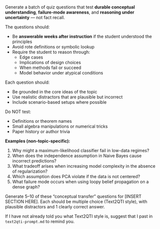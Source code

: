 Generate a batch of quiz questions that test **durable conceptual understanding**, **failure-mode awareness**, and **reasoning under uncertainty** — not fact recall.

The questions should:
- Be **answerable weeks after instruction** if the student understood the principles
- Avoid rote definitions or symbolic lookup
- Require the student to reason through:
  - Edge cases
  - Implications of design choices
  - When methods fail or succeed
  - Model behavior under atypical conditions

Each question should:
- Be grounded in the core ideas of the topic
- Use realistic distractors that are plausible but incorrect
- Include scenario-based setups where possible

Do NOT test:
- Definitions or theorem names
- Small algebra manipulations or numerical tricks
- Paper history or author trivia

**Examples (non-topic-specific):**
1. Why might a maximum-likelihood classifier fail in low-data regimes?
2. When does the independence assumption in Naive Bayes cause incorrect predictions?
3. What tradeoff arises when increasing model complexity in the absence of regularization?
4. Which assumption does PCA violate if the data is not centered?
5. What failure mode occurs when using loopy belief propagation on a dense graph?

Generate 5–10 of these “conceptual transfer” questions for [INSERT SECTION HERE].
Each should be multiple choice (Text2QTI style), with plausible distractors and 1 clearly correct answer.

If I have not already told you what Text2QTI style is, suggest that I past in `text2qti-prompt.md` to remind you. 